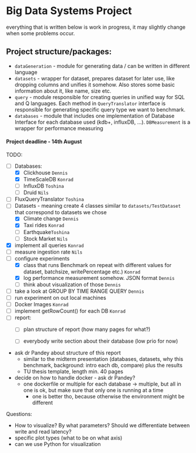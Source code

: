 # Big Data Systems Project

everything that is written below is work in progress, it may slightly change when some problems occur.
## Project structure/packages:
- `dataGeneration` - module for generating data / can be written in different language
- `datasets` - wrapper for dataset, prepares dataset for later use, like dropping columns and unifies it somehow. Also stores some basic information about it, like name, size etc.
- `query` - module responsible for creating queries in unified way for SQL and Q languages. Each method in `QueryTranslator` interface is responsible for generating specific query type we want to benchmark.
- `databases` - module that includes one implementation of Database Interface for each database used (kdb+, influxDB, ...). `DBMeasurement` is a wrapper for performance measuring


#### Project deadline - 14th August

TODO:
- [ ] Databases:
  - [x] Clickhouse `Dennis`
  - [x] TimeScaleDB `Konrad`
  - [ ] InfluxDB `Toshina`
  - [ ] Druid `Nils`
- [ ] FluxQueryTranslator `Toshina`
- [ ] Datasets - meaning create 4 classes similar to `datasets/TestDataset` that correspond to datasets we chose 
  - [x] Climate change `Dennis`
  - [x] Taxi rides `Konrad`
  - [ ] Earthquake`Toshina`
  - [ ] Stock Market `Nils`
- [x] implement all queries `Konrad`
- [ ] measure ingestion rate `Nils`
- [ ] configure experiments
  - [x] class that runs Benchmark on repeat with different values for dataset, batchsize, writePercentage etc.) `Konrad`
  - [x] log performance measurement somehow. JSON format `Dennis`
  - [ ] think about visualization of those `Dennis`
- [ ] take a look at GROUP BY TIME RANGE QUERY `Dennis`
- [ ] run experiment on out local machines
- [ ] Docker Images `Konrad`
- [ ] implement getRowCount() for each DB `Konrad`
- [ ] report:
  - [ ] plan structure of report (how many pages for what?)
  - [ ] everybody write section about their database (low prio for now)


- ask dr Pandey about structure of this report
  - similar to the midterm presentation (databases, datasets, why this benchmark, background: intro each db, compare) plus the results
  - TU thesis template, length min. 40 pages
- decide on how to handle docker - ask dr Pandey?
  - one dockerfile or multiple for each database -> multiple, but all in one is ok, but make sure that only one is running at a time
    - one is better tho, because otherwise the environment might be different

Questions:
- How to visualize? By what parameters? Should we differentiate between write and read latency?
- specific plot types (what to be on what axis)
- can we use Python for visualization